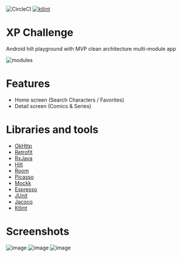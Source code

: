 ![CircleCI](https://circleci.com/gh/lucasmodesto/xpchallenge.svg?style=svg&circle-token=355c0f3e83c40a87aa48541384416f2ffa1a59b7)
[![ktlint](https://img.shields.io/badge/code%20style-%E2%9D%A4-FF4081.svg)](https://ktlint.github.io/)

# XP Challenge
 Android hilt playground with MVP clean architecture multi-module app
 
 ![modules](https://user-images.githubusercontent.com/20991962/89562572-8c0ce680-d7f0-11ea-865b-6471acb0c887.png)
 
 # Features
- Home screen (Search Characters / Favorites)
- Detail screen (Comics & Series)

 # Libraries and tools
- [OkHttp](https://square.github.io/okhttp/)
- [Retrofit](https://square.github.io/retrofit/)
- [RxJava](https://github.com/ReactiveX/RxAndroid)
- [Hilt](https://developer.android.com/training/dependency-injection/hilt-android)
- [Room](https://developer.android.com/topic/libraries/architecture/room)
- [Picasso](https://github.com/square/picasso)
- [Mockk](https://mockk.io/)
- [Espresso](https://developer.android.com/training/testing/espresso)
- [JUnit](https://junit.org/junit5/)
- [Jacoco](https://github.com/jacoco/jacoco)
- [Ktlint](https://ktlint.github.io/)

# Screenshots

  ![image](https://user-images.githubusercontent.com/20991962/89229068-22ee5e80-d5b7-11ea-8ef6-446456048514.png)
  ![image](https://user-images.githubusercontent.com/20991962/89229100-33063e00-d5b7-11ea-8a88-865168ff51bb.png)
  ![image](https://user-images.githubusercontent.com/20991962/89229130-3ef20000-d5b7-11ea-8e0c-81606df51f3c.png)
